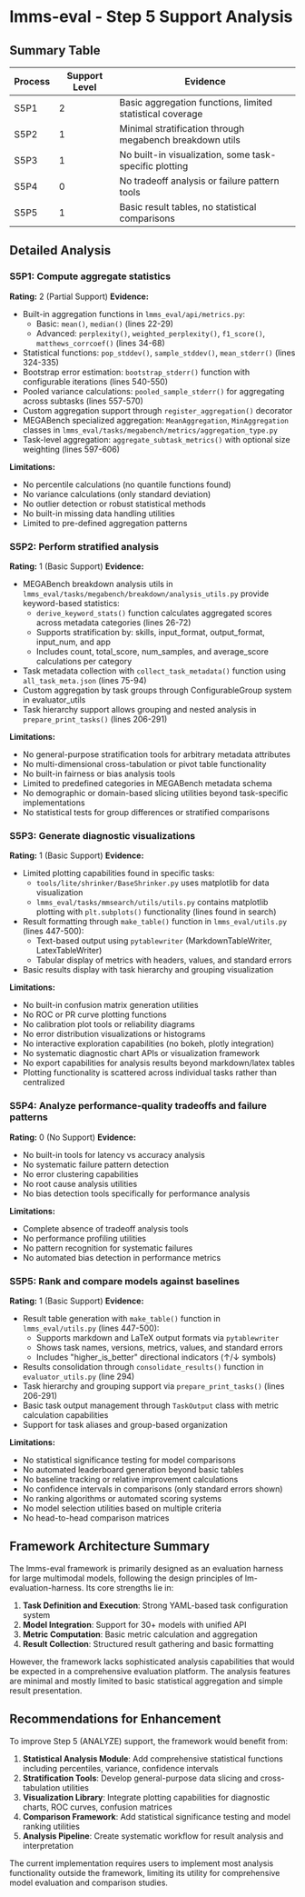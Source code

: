 # lmms-eval - Step 5 Support Analysis

## Summary Table
| Process | Support Level | Evidence |
|---------|--------------|----------|
| S5P1 | 2 | Basic aggregation functions, limited statistical coverage |
| S5P2 | 1 | Minimal stratification through megabench breakdown utils |
| S5P3 | 1 | No built-in visualization, some task-specific plotting |
| S5P4 | 0 | No tradeoff analysis or failure pattern tools |
| S5P5 | 1 | Basic result tables, no statistical comparisons |

## Detailed Analysis

### S5P1: Compute aggregate statistics
**Rating:** 2 (Partial Support)
**Evidence:**
- Built-in aggregation functions in `lmms_eval/api/metrics.py`:
  - Basic: `mean()`, `median()` (lines 22-29)
  - Advanced: `perplexity()`, `weighted_perplexity()`, `f1_score()`, `matthews_corrcoef()` (lines 34-68)
- Statistical functions: `pop_stddev()`, `sample_stddev()`, `mean_stderr()` (lines 324-335)
- Bootstrap error estimation: `bootstrap_stderr()` function with configurable iterations (lines 540-550)
- Pooled variance calculations: `pooled_sample_stderr()` for aggregating across subtasks (lines 557-570)
- Custom aggregation support through `register_aggregation()` decorator
- MEGABench specialized aggregation: `MeanAggregation`, `MinAggregation` classes in `lmms_eval/tasks/megabench/metrics/aggregation_type.py`
- Task-level aggregation: `aggregate_subtask_metrics()` with optional size weighting (lines 597-606)

**Limitations:**
- No percentile calculations (no quantile functions found)
- No variance calculations (only standard deviation)
- No outlier detection or robust statistical methods
- No built-in missing data handling utilities
- Limited to pre-defined aggregation patterns

### S5P2: Perform stratified analysis
**Rating:** 1 (Basic Support)
**Evidence:**
- MEGABench breakdown analysis utils in `lmms_eval/tasks/megabench/breakdown/analysis_utils.py` provide keyword-based statistics:
  - `derive_keyword_stats()` function calculates aggregated scores across metadata categories (lines 26-72)
  - Supports stratification by: skills, input_format, output_format, input_num, and app
  - Includes count, total_score, num_samples, and average_score calculations per category
- Task metadata collection with `collect_task_metadata()` function using `all_task_meta.json` (lines 75-94)
- Custom aggregation by task groups through ConfigurableGroup system in evaluator_utils
- Task hierarchy support allows grouping and nested analysis in `prepare_print_tasks()` (lines 206-291)

**Limitations:**
- No general-purpose stratification tools for arbitrary metadata attributes
- No multi-dimensional cross-tabulation or pivot table functionality
- No built-in fairness or bias analysis tools
- Limited to predefined categories in MEGABench metadata schema
- No demographic or domain-based slicing utilities beyond task-specific implementations
- No statistical tests for group differences or stratified comparisons

### S5P3: Generate diagnostic visualizations
**Rating:** 1 (Basic Support)
**Evidence:**
- Limited plotting capabilities found in specific tasks:
  - `tools/lite/shrinker/BaseShrinker.py` uses matplotlib for data visualization
  - `lmms_eval/tasks/mmsearch/utils/utils.py` contains matplotlib plotting with `plt.subplots()` functionality (lines found in search)
- Result formatting through `make_table()` function in `lmms_eval/utils.py` (lines 447-500):
  - Text-based output using `pytablewriter` (MarkdownTableWriter, LatexTableWriter)
  - Tabular display of metrics with headers, values, and standard errors
- Basic results display with task hierarchy and grouping visualization

**Limitations:**
- No built-in confusion matrix generation utilities
- No ROC or PR curve plotting functions
- No calibration plot tools or reliability diagrams
- No error distribution visualizations or histograms
- No interactive exploration capabilities (no bokeh, plotly integration)
- No systematic diagnostic chart APIs or visualization framework
- No export capabilities for analysis results beyond markdown/latex tables
- Plotting functionality is scattered across individual tasks rather than centralized

### S5P4: Analyze performance-quality tradeoffs and failure patterns
**Rating:** 0 (No Support)
**Evidence:**
- No built-in tools for latency vs accuracy analysis
- No systematic failure pattern detection
- No error clustering capabilities
- No root cause analysis utilities
- No bias detection tools specifically for performance analysis

**Limitations:**
- Complete absence of tradeoff analysis tools
- No performance profiling utilities
- No pattern recognition for systematic failures
- No automated bias detection in performance metrics

### S5P5: Rank and compare models against baselines
**Rating:** 1 (Basic Support)
**Evidence:**
- Result table generation with `make_table()` function in `lmms_eval/utils.py` (lines 447-500):
  - Supports markdown and LaTeX output formats via `pytablewriter`
  - Shows task names, versions, metrics, values, and standard errors
  - Includes "higher_is_better" directional indicators (↑/↓ symbols)
- Results consolidation through `consolidate_results()` function in `evaluator_utils.py` (line 294)
- Task hierarchy and grouping support via `prepare_print_tasks()` (lines 206-291)
- Basic task output management through `TaskOutput` class with metric calculation capabilities
- Support for task aliases and group-based organization

**Limitations:**
- No statistical significance testing for model comparisons
- No automated leaderboard generation beyond basic tables
- No baseline tracking or relative improvement calculations
- No confidence intervals in comparisons (only standard errors shown)
- No ranking algorithms or automated scoring systems
- No model selection utilities based on multiple criteria
- No head-to-head comparison matrices

## Framework Architecture Summary

The lmms-eval framework is primarily designed as an evaluation harness for large multimodal models, following the design principles of lm-evaluation-harness. Its core strengths lie in:

1. **Task Definition and Execution**: Strong YAML-based task configuration system
2. **Model Integration**: Support for 30+ models with unified API
3. **Metric Computation**: Basic metric calculation and aggregation
4. **Result Collection**: Structured result gathering and basic formatting

However, the framework lacks sophisticated analysis capabilities that would be expected in a comprehensive evaluation platform. The analysis features are minimal and mostly limited to basic statistical aggregation and simple result presentation.

## Recommendations for Enhancement

To improve Step 5 (ANALYZE) support, the framework would benefit from:

1. **Statistical Analysis Module**: Add comprehensive statistical functions including percentiles, variance, confidence intervals
2. **Stratification Tools**: Develop general-purpose data slicing and cross-tabulation utilities
3. **Visualization Library**: Integrate plotting capabilities for diagnostic charts, ROC curves, confusion matrices
4. **Comparison Framework**: Add statistical significance testing and model ranking utilities
5. **Analysis Pipeline**: Create systematic workflow for result analysis and interpretation

The current implementation requires users to implement most analysis functionality outside the framework, limiting its utility for comprehensive model evaluation and comparison studies.